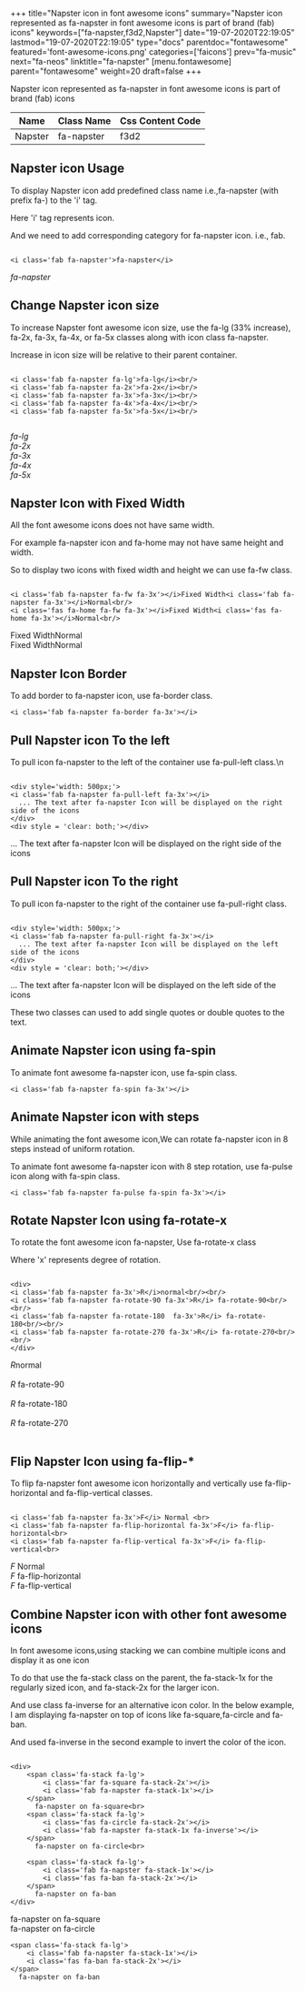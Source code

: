 +++
title="Napster icon in font awesome icons"
summary="Napster icon represented as fa-napster in font awesome icons is part of brand (fab) icons"
keywords=["fa-napster,f3d2,Napster"]
date="19-07-2020T22:19:05"
lastmod="19-07-2020T22:19:05"
type="docs"
parentdoc="fontawesome"
featured='font-awesome-icons.png'
categories=['faicons']
prev="fa-music"
next="fa-neos"
linktitle="fa-napster"
[menu.fontawesome]
parent="fontawesome"
weight=20
draft=false
+++


Napster icon represented as fa-napster in font awesome icons is part of brand (fab) icons

<div class='table-responsive'><table class='table'><thead><tr><th>Name</th><th>Class Name</th><th>Css Content Code</th></tr></thead><tbody><tr><td>Napster</td><td>fa-napster</td><td>f3d2</td></tr></tbody></table></div>



## Napster icon Usage

To display Napster icon add predefined class name i.e.,fa-napster (with prefix fa-) to the 'i' tag.

Here 'i' tag represents icon.

And we need to add corresponding category for fa-napster icon. i.e., fab.


```

<i class='fab fa-napster'>fa-napster</i>
```

<i class='fab fa-napster'>fa-napster</i>




## Change Napster icon size
To increase Napster font awesome icon size, use the fa-lg (33% increase), fa-2x, fa-3x, fa-4x, or fa-5x classes along with icon class fa-napster.

Increase in icon size will be relative to their parent container. 

```

<i class='fab fa-napster fa-lg'>fa-lg</i><br/>
<i class='fab fa-napster fa-2x'>fa-2x</i><br/>
<i class='fab fa-napster fa-3x'>fa-3x</i><br/>
<i class='fab fa-napster fa-4x'>fa-4x</i><br/>
<i class='fab fa-napster fa-5x'>fa-5x</i><br/>
            
```

<i class='fab fa-napster fa-lg'>fa-lg</i><br/>
<i class='fab fa-napster fa-2x'>fa-2x</i><br/>
<i class='fab fa-napster fa-3x'>fa-3x</i><br/>
<i class='fab fa-napster fa-4x'>fa-4x</i><br/>
<i class='fab fa-napster fa-5x'>fa-5x</i><br/>
            



## Napster Icon with Fixed Width 

All the font awesome icons does not have same width.

For example fa-napster icon and fa-home may not have same height and width.

So to display two icons with fixed width and height we can use fa-fw class.


```

<i class='fab fa-napster fa-fw fa-3x'></i>Fixed Width<i class='fab fa-napster fa-3x'></i>Normal<br/>
<i class='fas fa-home fa-fw fa-3x'></i>Fixed Width<i class='fas fa-home fa-3x'></i>Normal<br/>
```

<i class='fab fa-napster fa-fw fa-3x'></i>Fixed Width<i class='fab fa-napster fa-3x'></i>Normal<br/>
<i class='fas fa-home fa-fw fa-3x'></i>Fixed Width<i class='fas fa-home fa-3x'></i>Normal<br/>



## Napster Icon Border 

To add border to fa-napster icon, use fa-border class.


```
<i class='fab fa-napster fa-border fa-3x'></i>

```
<i class='fab fa-napster fa-border fa-3x'></i>





## Pull Napster icon To the left

To pull icon fa-napster to the left of the container use fa-pull-left class.\n

```

<div style='width: 500px;'>
<i class='fab fa-napster fa-pull-left fa-3x'></i>
  ... The text after fa-napster Icon will be displayed on the right side of the icons
</div>
<div style = 'clear: both;'></div>
```

<div style='width: 500px;'>
<i class='fab fa-napster fa-pull-left fa-3x'></i>
  ... The text after fa-napster Icon will be displayed on the right side of the icons
</div>
<div style = 'clear: both;'></div>




## Pull Napster icon To the right
To pull icon fa-napster to the right of the container use fa-pull-right class.

```

<div style='width: 500px;'>
<i class='fab fa-napster fa-pull-right fa-3x'></i>
  ... The text after fa-napster Icon will be displayed on the left side of the icons
</div>
<div style = 'clear: both;'></div>
```

<div style='width: 500px;'>
<i class='fab fa-napster fa-pull-right fa-3x'></i>
  ... The text after fa-napster Icon will be displayed on the left side of the icons
</div>
<div style = 'clear: both;'></div>

These two classes can used to add single quotes or double quotes to the text.


## Animate Napster icon using fa-spin
To animate font awesome fa-napster icon, use fa-spin class.

```
<i class='fab fa-napster fa-spin fa-3x'></i>
```
<i class='fab fa-napster fa-spin fa-3x'></i>




## Animate Napster icon with steps
While animating the font awesome icon,We can rotate fa-napster icon in 8 steps instead of uniform rotation.

To animate font awesome fa-napster icon with 8 step rotation, use fa-pulse icon along with fa-spin class.


```
<i class='fab fa-napster fa-pulse fa-spin fa-3x'></i>

```
<i class='fab fa-napster fa-pulse fa-spin fa-3x'></i>





## Rotate Napster Icon using fa-rotate-x
To rotate the font awesome icon fa-napster, Use fa-rotate-x class

Where 'x' represents degree of rotation.


```

<div>
<i class='fab fa-napster fa-3x'>R</i>normal<br/><br/>
<i class='fab fa-napster fa-rotate-90 fa-3x'>R</i> fa-rotate-90<br/><br/> 
<i class='fab fa-napster fa-rotate-180  fa-3x'>R</i> fa-rotate-180<br/><br/> 
<i class='fab fa-napster fa-rotate-270 fa-3x'>R</i> fa-rotate-270<br/><br/>
</div>
```

<div>
<i class='fab fa-napster fa-3x'>R</i>normal<br/><br/>
<i class='fab fa-napster fa-rotate-90 fa-3x'>R</i> fa-rotate-90<br/><br/> 
<i class='fab fa-napster fa-rotate-180  fa-3x'>R</i> fa-rotate-180<br/><br/> 
<i class='fab fa-napster fa-rotate-270 fa-3x'>R</i> fa-rotate-270<br/><br/>
</div>




## Flip Napster Icon using fa-flip-*
To flip fa-napster font awesome icon horizontally and vertically use fa-flip-horizontal and fa-flip-vertical classes. 

```

<i class='fab fa-napster fa-3x'>F</i> Normal <br>
<i class='fab fa-napster fa-flip-horizontal fa-3x'>F</i> fa-flip-horizontal<br>
<i class='fab fa-napster fa-flip-vertical fa-3x'>F</i> fa-flip-vertical<br>
```

<i class='fab fa-napster fa-3x'>F</i> Normal <br>
<i class='fab fa-napster fa-flip-horizontal fa-3x'>F</i> fa-flip-horizontal<br>
<i class='fab fa-napster fa-flip-vertical fa-3x'>F</i> fa-flip-vertical<br>




## Combine Napster icon with other font awesome icons
In font awesome icons,using stacking we can combine multiple icons and display it as one icon 

To do that use the fa-stack class on the parent, the fa-stack-1x for the regularly sized icon, and fa-stack-2x for the larger icon.

And use class fa-inverse for an alternative icon color. 
In the below example, I am displaying fa-napster on top of icons like fa-square,fa-circle and fa-ban.

And used fa-inverse in the second example to invert the color of the icon.

```

<div>
    <span class='fa-stack fa-lg'>
        <i class='far fa-square fa-stack-2x'></i>
        <i class='fab fa-napster fa-stack-1x'></i>
    </span>
      fa-napster on fa-square<br>
    <span class='fa-stack fa-lg'>
        <i class='fas fa-circle fa-stack-2x'></i>
        <i class='fab fa-napster fa-stack-1x fa-inverse'></i>
    </span>
      fa-napster on fa-circle<br>

    <span class='fa-stack fa-lg'>
        <i class='fab fa-napster fa-stack-1x'></i>
        <i class='fas fa-ban fa-stack-2x'></i>
    </span>
      fa-napster on fa-ban
</div>
```

<div>
    <span class='fa-stack fa-lg'>
        <i class='far fa-square fa-stack-2x'></i>
        <i class='fab fa-napster fa-stack-1x'></i>
    </span>
      fa-napster on fa-square<br>
    <span class='fa-stack fa-lg'>
        <i class='fas fa-circle fa-stack-2x'></i>
        <i class='fab fa-napster fa-stack-1x fa-inverse'></i>
    </span>
      fa-napster on fa-circle<br>

    <span class='fa-stack fa-lg'>
        <i class='fab fa-napster fa-stack-1x'></i>
        <i class='fas fa-ban fa-stack-2x'></i>
    </span>
      fa-napster on fa-ban
</div>






